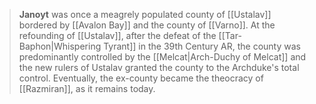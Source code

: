 > **Janoyt** was once a meagrely populated county of [[Ustalav]] bordered by [[Avalon Bay]] and the county of [[Varno]]. At the refounding of [[Ustalav]], after the defeat of the [[Tar-Baphon|Whispering Tyrant]] in the 39th Century AR, the county was predominantly controlled by the [[Melcat|Arch-Duchy of Melcat]] and the new rulers of Ustalav granted the county to the Archduke's total control. Eventually, the ex-county became the theocracy of [[Razmiran]], as it remains today.








